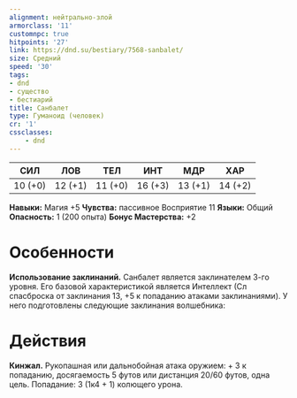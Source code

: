 ```yaml
---
alignment: нейтрально-злой
armorclass: '11'
customnpc: true
hitpoints: '27'
link: https://dnd.su/bestiary/7568-sanbalet/
size: Средний
speed: '30'
tags:
- dnd
- существо
- бестиарий
title: Санбалет
type: Гуманоид (человек)
cr: '1'
cssclasses:
    - dnd
---
```



| СИЛ | ЛОВ | ТЕЛ | ИНТ | МДР | ХАР |
|---|---|---|---|---|---|
| 10 (+0) | 12 (+1) | 11 (+0) | 16 (+3) | 13 (+1) | 14 (+2) |
**Навыки:** Магия +5
**Чувства:** пассивное Восприятие 11
**Языки:** Общий
**Опасность:** 1 (200 опыта)
**Бонус Мастерства:** +2


# Особенности
**Использование заклинаний.** Санбалет является заклинателем 3-го уровня. Его базовой характеристикой является Интеллект (Сл спасброска от заклинания 13, +5 к попаданию атаками заклинаниями). У него подготовлены следующие заклинания волшебника:


# Действия
**Кинжал.** Рукопашная или дальнобойная атака оружием: + 3 к попаданию, досягаемость 5 футов или дистанция 20/60 футов, одна цель. Попадание: 3 (1к4 + 1) колющего урона.